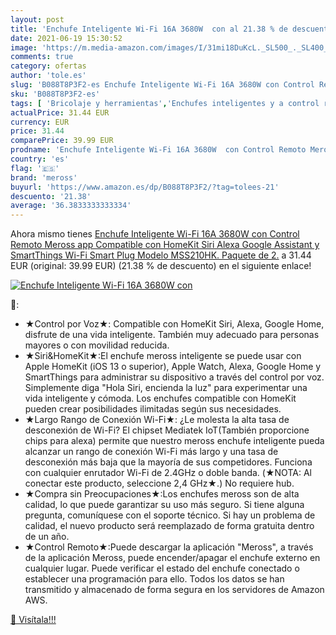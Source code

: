 ```yaml
---
layout: post
title: 'Enchufe Inteligente Wi-Fi 16A 3680W  con al 21.38 % de descuento'
date: 2021-06-19 15:30:52
image: 'https://m.media-amazon.com/images/I/31mi18DuKcL._SL500_._SL400_.jpg'
comments: true
category: ofertas
author: 'tole.es'
slug: 'B088T8P3F2-es Enchufe Inteligente Wi-Fi 16A 3680W con Control Remoto...'
sku: 'B088T8P3F2-es'
tags: [ 'Bricolaje y herramientas','Enchufes inteligentes y a control remoto','Enchufes y accesorios','Instalación eléctrica','alexa','enchufe','inteligente','meross', ]
actualPrice: 31.44 EUR
currency: EUR
price: 31.44
comparePrice: 39.99 EUR
prodname: 'Enchufe Inteligente Wi-Fi 16A 3680W  con Control Remoto Meross app  Compatible con HomeKit Siri  Alexa  Google Assistant y SmartThings  Wi-Fi Smart Plug  Modelo MSS210HK. Paquete de 2.'
country: 'es'
flag: '🇪🇸'
brand: 'meross'
buyurl: 'https://www.amazon.es/dp/B088T8P3F2/?tag=tolees-21'
descuento: '21.38'
average: '36.3833333333334'
---
```


Ahora mismo tienes [Enchufe Inteligente Wi-Fi 16A 3680W  con Control Remoto Meross app  Compatible con HomeKit Siri  Alexa  Google Assistant y SmartThings  Wi-Fi Smart Plug  Modelo MSS210HK. Paquete de 2.](https://www.amazon.es/dp/B088T8P3F2/?tag=tolees-21) a 31.44 EUR (original: 39.99 EUR) (21.38 %  de descuento) en el siguiente enlace!

[![Enchufe Inteligente Wi-Fi 16A 3680W  con](https://m.media-amazon.com/images/I/31mi18DuKcL._SL500_._SL400_.jpg)](https://www.amazon.es/dp/B088T8P3F2/?tag=tolees-21)

🔎:

- ★Control por Voz★: Compatible con HomeKit Siri, Alexa, Google Home, disfrute de una vida inteligente. También muy adecuado para personas mayores o con movilidad reducida.
- ★Siri&HomeKit★:El enchufe meross inteligente se puede usar con Apple HomeKit (iOS 13 o superior), Apple Watch, Alexa, Google Home y SmartThings para administrar su dispositivo a través del control por voz. Simplemente diga "Hola Siri, encienda la luz" para experimentar una vida inteligente y cómoda. Los enchufes compatible con HomeKit pueden crear posibilidades ilimitadas según sus necesidades.
- ★Largo Rango de Conexión Wi-Fi★: ¿Le molesta la alta tasa de desconexión de Wi-Fi? El chipset Mediatek IoT(También proporcione chips para alexa) permite que nuestro meross enchufe inteligente pueda alcanzar un rango de conexión Wi-Fi más largo y una tasa de desconexión más baja que la mayoría de sus competidores. Funciona con cualquier enrutador Wi-Fi de 2.4GHz o doble banda. (★NOTA: Al conectar este producto, seleccione 2,4 GHz★.) No requiere hub.
- ★Compra sin Preocupaciones★:Los enchufes meross son de alta calidad, lo que puede garantizar su uso más seguro. Si tiene alguna pregunta, comuníquese con el soporte técnico. Si hay un problema de calidad, el nuevo producto será reemplazado de forma gratuita dentro de un año.
- ★Control Remoto★:Puede descargar la aplicación "Meross", a través de la aplicación Meross, puede encender/apagar el enchufe externo en cualquier lugar. Puede verificar el estado del enchufe conectado o establecer una programación para ello. Todos los datos se han transmitido y almacenado de forma segura en los servidores de Amazon AWS.

[🛒 Visítala!!!](https://www.amazon.es/dp/B088T8P3F2/?tag=tolees-21)
